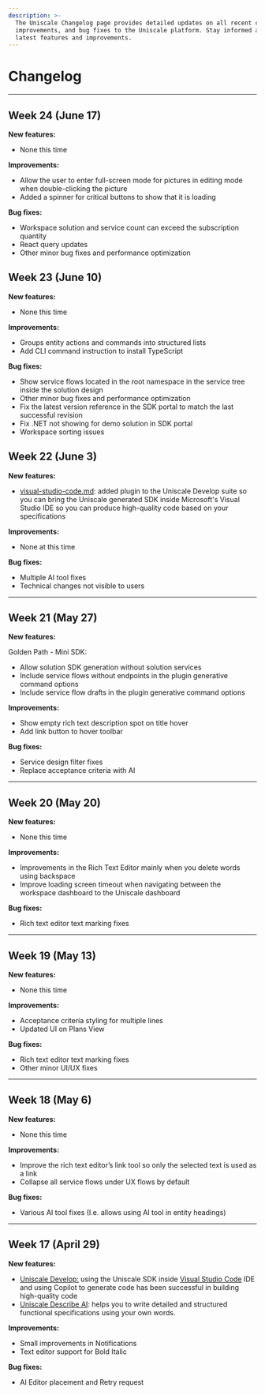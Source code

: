 ```yaml
---
description: >-
  The Uniscale Changelog page provides detailed updates on all recent changes,
  improvements, and bug fixes to the Uniscale platform. Stay informed about the
  latest features and improvements.
---
```


# Changelog



***

## Week 24 (June 17)

**New features:**

* None this time

**Improvements:**

* Allow the user to enter full-screen mode for pictures in editing mode when double-clicking the picture
* Added a spinner for critical buttons to show that it is loading

**Bug fixes:**

* Workspace solution and service count can exceed the subscription quantity
* React query updates
* Other minor bug fixes and performance optimization

## Week 23 (June 10)

**New features:**

* None this time

**Improvements:**

* Groups entity actions and commands into structured lists
* Add CLI command instruction to install TypeScript

**Bug fixes:**

* Show service flows located in the root namespace in the service tree inside the solution design
* Other minor bug fixes and performance optimization
* Fix the latest version reference in the SDK portal to match the last successful revision
* Fix .NET not showing for demo solution in SDK portal
* Workspace sorting issues



## Week 22 (June 3)

**New features:**

* [visual-studio-code.md](../using-uniscale/implementation/ide-plugins/visual-studio-code.md "mention"): added plugin to the Uniscale Develop suite so you can bring the Uniscale generated SDK inside Microsoft's Visual Studio IDE so you can produce high-quality code based on your specifications

**Improvements:**

* None at this time

**Bug fixes:**

* Multiple AI tool fixes
* Technical changes not visible to users

***

## Week 21 (May 27)

**New features:**

Golden Path - Mini SDK:

* Allow solution SDK generation without solution services
* Include service flows without endpoints in the plugin generative command options
* Include service flow drafts in the plugin generative command options

**Improvements:**

* Show empty rich text description spot on title hover
* Add link button to hover toolbar

**Bug fixes:**

* Service design filter fixes
* Replace acceptance criteria with AI

***

## Week 20 (May 20)

**New features:**

* None this time

**Improvements:**

* Improvements in the Rich Text Editor mainly when you delete words using backspace
* Improve loading screen timeout when navigating between the workspace dashboard to the Uniscale dashboard

**Bug fixes:**

* Rich text editor text marking fixes

***

## Week 19 (May 13)

**New features:**

* None this time

**Improvements:**

* Acceptance criteria styling for multiple lines
* Updated UI on Plans View

**Bug fixes:**

* Rich text editor text marking fixes
* Other minor UI/UX fixes

***

## Week 18 (May 6)

**New features:**

* None this time

**Improvements:**

* Improve the rich text editor’s link tool so only the selected text is used as a link
* Collapse all service flows under UX flows by default

**Bug fixes:**

* Various AI tool fixes (I.e. allows using AI tool in entity headings)

***

## Week 17 (April 29)

**New features:**&#x20;

* [Uniscale Develop:](https://www.uniscale.com/products/uniscale-develop) using the Uniscale SDK inside [Visual Studio Code](https://marketplace.visualstudio.com/items?itemName=Uniscale.uniscale-develop) IDE and using Copilot to generate code has been successful in building high-quality code
* [Uniscale Describe AI](https://www.uniscale.com/products/ai-for-describe): helps you to write detailed and structured functional specifications using your own words.

**Improvements:**

* Small improvements in Notifications
* Text editor support for Bold Italic

**Bug fixes:** &#x20;

* AI Editor placement and Retry request



